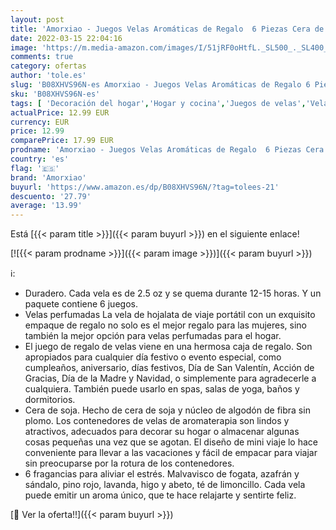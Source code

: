 ```yaml
---
layout: post
title: 'Amorxiao - Juegos Velas Aromáticas de Regalo  6 Piezas Cera de Soja Velas Perfumadas  en 6 latas geométricas  Aromaterapia Decoración para Mujer  Relajación Fiesta Boda Baño Yoga Cumpleaños Navidad'
date: 2022-03-15 22:04:16
image: 'https://m.media-amazon.com/images/I/51jRF0oHtfL._SL500_._SL400_.jpg'
comments: true
category: ofertas
author: 'tole.es'
slug: 'B08XHVS96N-es Amorxiao - Juegos Velas Aromáticas de Regalo 6 Piezas Cera...'
sku: 'B08XHVS96N-es'
tags: [ 'Decoración del hogar','Hogar y cocina','Juegos de velas','Velas','Velas y candelabros','amorxiao','navidad', ]
actualPrice: 12.99 EUR
currency: EUR
price: 12.99
comparePrice: 17.99 EUR
prodname: 'Amorxiao - Juegos Velas Aromáticas de Regalo  6 Piezas Cera de Soja Velas Perfumadas  en 6 latas geométricas  Aromaterapia Decoración para Mujer  Relajación Fiesta Boda Baño Yoga Cumpleaños Navidad'
country: 'es'
flag: '🇪🇸'
brand: 'Amorxiao'
buyurl: 'https://www.amazon.es/dp/B08XHVS96N/?tag=tolees-21'
descuento: '27.79'
average: '13.99'
---
```


Está [{{< param title >}}]({{< param buyurl >}}) en el siguiente enlace!

[![{{< param prodname >}}]({{< param image >}})]({{< param buyurl >}})

ℹ️:

- Duradero. Cada vela es de 2.5 oz y se quema durante 12-15 horas. Y un paquete contiene 6 juegos.
- Velas perfumadas La vela de hojalata de viaje portátil con un exquisito empaque de regalo no solo es el mejor regalo para las mujeres, sino también la mejor opción para velas perfumadas para el hogar.
- El juego de regalo de velas viene en una hermosa caja de regalo. Son apropiados para cualquier día festivo o evento especial, como cumpleaños, aniversario, días festivos, Día de San Valentín, Acción de Gracias, Día de la Madre y Navidad, o simplemente para agradecerle a cualquiera. También puede usarlo en spas, salas de yoga, baños y dormitorios.
- Cera de soja. Hecho de cera de soja y núcleo de algodón de fibra sin plomo. Los contenedores de velas de aromaterapia son lindos y atractivos, adecuados para decorar su hogar o almacenar algunas cosas pequeñas una vez que se agotan. El diseño de mini viaje lo hace conveniente para llevar a las vacaciones y fácil de empacar para viajar sin preocuparse por la rotura de los contenedores.
- 6 fragancias para aliviar el estrés. Malvavisco de fogata, azafrán y sándalo, pino rojo, lavanda, higo y abeto, té de limoncillo. Cada vela puede emitir un aroma único, que te hace relajarte y sentirte feliz.

[🛒 Ver la oferta!!]({{< param buyurl >}})
